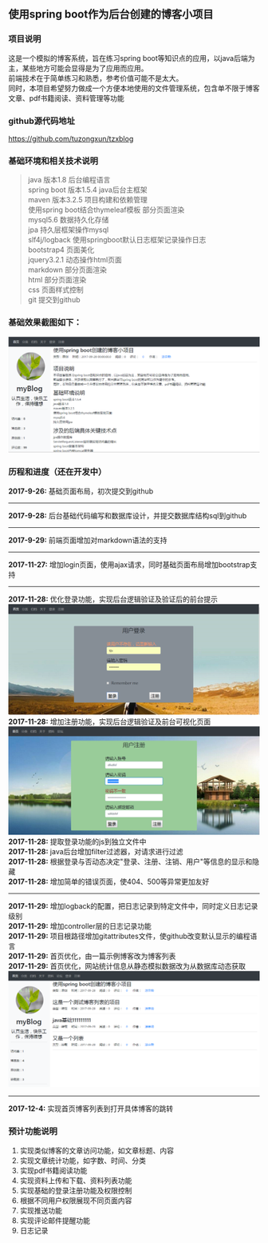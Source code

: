 ## 使用spring boot作为后台创建的博客小项目
### 项目说明
这是一个模拟的博客系统，旨在练习spring boot等知识点的应用，以java后端为主，某些地方可能会显得是为了应用而应用。<br/>
前端技术在于简单练习和熟悉，参考价值可能不是太大。<br/>
同时，本项目希望努力做成一个方便本地使用的文件管理系统，包含单不限于博客文章、pdf书籍阅读、资料管理等功能</br>
### github源代码地址
<https://github.com/tuzongxun/tzxblog>
### 基础环境和相关技术说明
>java 版本1.8  后台编程语言<br/>
>spring boot 版本1.5.4  java后台主框架<br/>
>maven 版本3.2.5  项目构建和依赖管理<br/>
>使用spring boot结合thymeleaf模板    部分页面渲染<br/>
>mysql5.6  数据持久化存储<br/>
>jpa  持久层框架操作mysql<br/>
>slf4j/logback  使用springboot默认日志框架记录操作日志<br/>
>bootstrap4 页面美化<br/>
>jquery3.2.1 动态操作html页面<br/>
>markdown 部分页面渲染<br/>
>html 部分页面渲染<br/>
>css 页面样式控制<br/>
>git 提交到github<br/>

### 基础效果截图如下：
![页面布局截图](images/index.png)

### 历程和进度（还在开发中）
**2017-9-26:** 基础页面布局，初次提交到github</br>
<hr/>

**2017-9-28:** 后台基础代码编写和数据库设计，并提交数据库结构sql到github</br>
<hr/>

**2017-9-29:** 前端页面增加对markdown语法的支持</br>
<hr/>

**2017-11-27:** 增加login页面，使用ajax请求，同时基础页面布局增加bootstrap支持</br>
<hr/>

**2017-11-28:** 优化登录功能，实现后台逻辑验证及验证后的前台提示</br>
![login](images/login.png)
**2017-11-28:** 增加注册功能，实现后台逻辑验证及前台可视化页面</br>
![regist](images/regist.png)
**2017-11-28:** 提取登录功能的js到独立文件中</br>
**2017-11-28:** java后台增加filter过滤器，对请求进行过滤</br>
**2017-11-28:** 根据登录与否动态决定"登录、注册、注销、用户"等信息的显示和隐藏</br>
**2017-11-28:** 增加简单的错误页面，使404、500等异常更加友好</br>
<hr/>

**2017-11-29:** 增加logback的配置，把日志记录到特定文件中，同时定义日志记录级别</br>
**2017-11-29:** 增加controller层的日志记录功能</br>
**2017-11-29:** 项目根路径增加gitattributes文件，使github改变默认显示的编程语言</br>
**2017-11-29:** 首页优化，由一篇示例博客改为博客列表</br>
**2017-11-29:** 首页优化，网站统计信息从静态模拟数据改为从数据库动态获取</br>
![regist](images/index2.png)
<hr/>

**2017-12-4:** 实现首页博客列表到打开具体博客的跳转</br>

### 预计功能说明
1. 实现类似博客的文章访问功能，如文章标题、内容
1. 实现文章统计功能，如字数、时间、分类
1. 实现pdf书籍阅读功能
1. 实现资料上传和下载、资料列表功能
1. 实现基础的登录注册功能及权限控制
1. 根据不同用户权限展现不同页面内容
1. 实现推送功能
1. 实现评论邮件提醒功能
1. 日志记录
